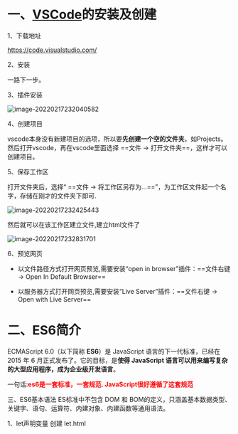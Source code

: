 # 一、[VSCode](https://so.csdn.net/so/search?q=VSCode&spm=1001.2101.3001.7020)的安装及创建

1、下载地址

https://code.visualstudio.com/

2、安装

一路下一步。

3、插件安装

![image-20220217232040582](https://blog-photos-lxy.oss-cn-hangzhou.aliyuncs.com/img/202202172320286.png)

4、创建项目

vscode本身没有新建项目的选项，所以要**先创建一个空的文件夹**，如Projects。
然后打开vscode，再在vscode里面选择 ==文件 -> 打开文件夹==，这样才可以创建项目。

5、保存工作区

打开文件夹后，选择“ ==文件 -> 将工作区另存为…==”，为工作区文件起一个名字，存储在刚才的文件夹下即可.

![image-20220217232425443](https://blog-photos-lxy.oss-cn-hangzhou.aliyuncs.com/img/202202172324590.png)

然后就可以在该工作区建立文件,建立html文件了

![image-20220217232831701](https://blog-photos-lxy.oss-cn-hangzhou.aliyuncs.com/img/202202172328796.png)

6、预览网页

- 以文件路径方式打开网页预览,需要安装“open in browser”插件：==文件右键 -> Open In Default Browser==

- 以服务器方式打开网页预览,需要安装“Live Server”插件：==文件右键 -> Open with Live Server==

# 二、ES6简介

ECMAScript 6.0（以下简称 **ES6**）是 JavaScript 语言的下一代标准，已经在 2015 年 6 月正式发布了。它的目标，是**使得 JavaScript 语言可以用来编写复杂的大型应用程序，成为企业级开发语言**。

一句话:**<font color=red>es6是一套标准，一套规范. JavaScript很好遵循了这套规范</font>**

三、ES6基本语法
ES标准中不包含 DOM 和 BOM的定义，只涵盖基本数据类型、关键字、语句、运算符、内建对象、内建函数等通用语法。

1、let声明变量
创建 let.html
